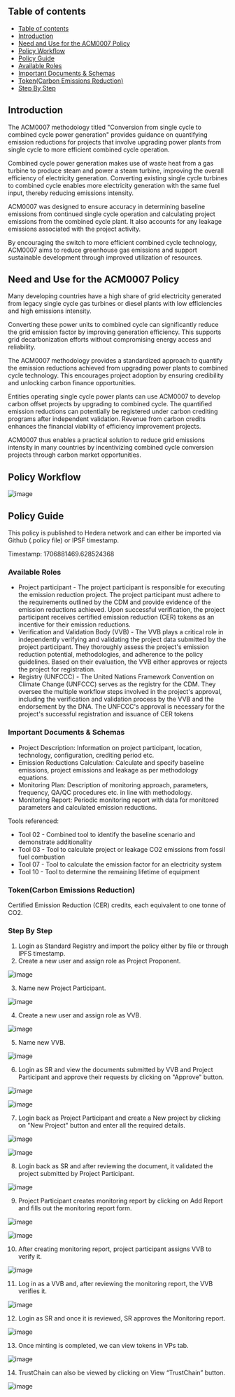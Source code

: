 ## Table of contents
<!-- TOC -->

- [Table of contents](#table-of-contents)
- [Introduction](#introduction)
- [Need and Use for the ACM0007 Policy](#need-and-use-for-the-acm0007-policy)
- [Policy Workflow](#policy-workflow)
- [Policy Guide](#policy-guide)
- [Available Roles](#available-roles)
- [Important Documents \& Schemas](#important-documents--schemas)
- [Token(Carbon Emissions Reduction)](#tokencarbon-emissions-reduction)
- [Step By Step](#step-by-step)

<!-- /TOC -->

## Introduction

The ACM0007 methodology titled "Conversion from single cycle to combined cycle power generation" provides guidance on quantifying emission reductions for projects that involve upgrading power plants from single cycle to more efficient combined cycle operation.

Combined cycle power generation makes use of waste heat from a gas turbine to produce steam and power a steam turbine, improving the overall efficiency of electricity generation. Converting existing single cycle turbines to combined cycle enables more electricity generation with the same fuel input, thereby reducing emissions intensity.

ACM0007 was designed to ensure accuracy in determining baseline emissions from continued single cycle operation and calculating project emissions from the combined cycle plant. It also accounts for any leakage emissions associated with the project activity.

By encouraging the switch to more efficient combined cycle technology, ACM0007 aims to reduce greenhouse gas emissions and support sustainable development through improved utilization of resources.

## Need and Use for the ACM0007 Policy

Many developing countries have a high share of grid electricity generated from legacy single cycle gas turbines or diesel plants with low efficiencies and high emissions intensity.

Converting these power units to combined cycle can significantly reduce the grid emission factor by improving generation efficiency. This supports grid decarbonization efforts without compromising energy access and reliability.

The ACM0007 methodology provides a standardized approach to quantify the emission reductions achieved from upgrading power plants to combined cycle technology. This encourages project adoption by ensuring credibility and unlocking carbon finance opportunities.

Entities operating single cycle power plants can use ACM0007 to develop carbon offset projects by upgrading to combined cycle. The quantified emission reductions can potentially be registered under carbon crediting programs after independent validation. Revenue from carbon credits enhances the financial viability of efficiency improvement projects.

ACM0007 thus enables a practical solution to reduce grid emissions intensity in many countries by incentivizing combined cycle conversion projects through carbon market opportunities.


## Policy Workflow

![image](https://github.com/hashgraph/guardian/assets/79293833/16bd0ec2-1597-47c4-8d71-24d4e1f952b6)


## Policy Guide

This policy is published to Hedera network and can either be imported via Github (.policy file) or IPSF timestamp.

Timestamp: 1706881469.628524368

### Available Roles 
 
- Project participant - The project participant is responsible for executing the emission reduction project. The project participant must adhere to the requirements outlined by the CDM and provide evidence of the emission reductions achieved. Upon successful verification, the project participant receives certified emission reduction (CER) tokens as an incentive for their emission reductions.
- Verification and Validation Body (VVB) - The VVB plays a critical role in independently verifying and validating the project data submitted by the project participant. They thoroughly assess the project's emission reduction potential, methodologies, and adherence to the policy guidelines. Based on their evaluation, the VVB either approves or rejects the project for registration.
- Registry (UNFCCC) - The United Nations Framework Convention on Climate Change (UNFCCC) serves as the registry for the CDM. They oversee the multiple workflow steps involved in the project's approval, including the verification and validation process by the VVB and the endorsement by the DNA. The UNFCCC's approval is necessary for the project's successful registration and issuance of CER tokens

### Important Documents & Schemas 
  
- Project Description: Information on project participant, location, technology, configuration, crediting period etc.
- Emission Reductions Calculation: Calculate and specify baseline emissions, project emissions and leakage as per methodology equations.
- Monitoring Plan: Description of monitoring approach, parameters, frequency, QA/QC procedures etc. in line with methodology.
- Monitoring Report: Periodic monitoring report with data for monitored parameters and calculated emission reductions.

Tools referenced:
- Tool 02 - Combined tool to identify the baseline scenario and demonstrate additionality
- Tool 03 - Tool to calculate project or leakage CO2 emissions from fossil fuel combustion
- Tool 07 - Tool to calculate the emission factor for an electricity system
- Tool 10 - Tool to determine the remaining lifetime of equipment

### Token(Carbon Emissions Reduction) 

Certified Emission Reduction (CER) credits, each equivalent to one tonne of CO2.

### Step By Step 

1. Login as Standard Registry and import the policy either by file or through IPFS timestamp.
2. Create a new user and assign role as Project Proponent.

![image](https://github.com/hashgraph/guardian/assets/79293833/5469acb1-b261-4e93-bd40-e5b184cfa7a8)

3. Name new Project Participant.

![image](https://github.com/hashgraph/guardian/assets/79293833/95bebf8d-9f21-4681-858c-a0aaca51b8d7)

4. Сreate a new user and assign role as VVB.

![image](https://github.com/hashgraph/guardian/assets/79293833/4fcd133c-d440-47fc-becc-f4ce7d4a3989)

5. Name new VVB.

![image](https://github.com/hashgraph/guardian/assets/79293833/83643596-d283-4a00-9ea7-c9372c3e6418)

6. Login as SR and view the documents submitted by VVB and Project Participant and approve their requests by clicking on "Approve" button.

![image](https://github.com/hashgraph/guardian/assets/79293833/a78f4799-74d8-4d2f-af61-e39b9305f9ad)

![image](https://github.com/hashgraph/guardian/assets/79293833/363ba6a0-1cc2-4e8d-b552-33c36ec2e4f7)

7. Login back as Project Participant and create a New project by clicking on "New Project" button and enter all the required details.

![image](https://github.com/hashgraph/guardian/assets/79293833/8357798b-31c4-4297-a771-50b7b19359e7)

![image](https://github.com/hashgraph/guardian/assets/79293833/47072fe9-52c9-4fb5-87e7-15fd738e8f79)

8. Login back as SR and after reviewing the document, it validated the project submitted by Project Participant.

![image](https://github.com/hashgraph/guardian/assets/79293833/ae6913b5-ee20-4a0f-9ca1-d4ddb8cf440c)

9. Project Participant creates monitoring report by clicking on Add Report and fills out the monitoring report form.

![image](https://github.com/hashgraph/guardian/assets/79293833/d6622431-157d-4d86-b742-5ca81d5d4b83)

![image](https://github.com/hashgraph/guardian/assets/79293833/31296727-9f19-4d67-8d86-2f44c0834a7d)

10. After creating monitoring report, project participant assigns VVB to verify it.

![image](https://github.com/hashgraph/guardian/assets/79293833/613e1ec7-60ea-4353-af11-6c93b4f0ef67)

11. Log in as a VVB and, after reviewing the monitoring report, the VVB verifies it.

![image](https://github.com/hashgraph/guardian/assets/79293833/f7525812-c331-48c8-bdca-5da4fcae70d5)

12. Login as SR and once it is reviewed, SR approves the Monitoring report.

![image](https://github.com/hashgraph/guardian/assets/79293833/9da0dd7c-fc3f-4a8a-a770-22074b181aaa)

13. Once minting is completed, we can view tokens in VPs  tab.

![image](https://github.com/hashgraph/guardian/assets/79293833/8a3afc63-d83f-461b-8414-7bcf7c4be6eb)

14. TrustChain can also be viewed by clicking on View “TrustChain” button.

![image](https://github.com/hashgraph/guardian/assets/79293833/f93955eb-884e-4712-9331-66ba05dc2e3b)















